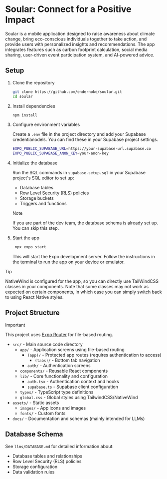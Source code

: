 # Soular: Connect for a Positive Impact

Soular is a mobile application designed to raise awareness about climate change, bring eco-conscious individuals together to take action, and provide users with personalized insights and recommendations. The app integrates features such as carbon footprint calculation, social media sharing, user-driven event participation system, and AI-powered advice.

## Setup

1. Clone the repository

   ```bash
   git clone https://github.com/endernoke/soular.git
   cd soular
   ```

2. Install dependencies

   ```bash
   npm install
   ```

3. Configure environment variables

   Create a `.env` file in the project directory and add your Supabase credentianodels. You can find these in your Supabase project settings.

   ```bash
   EXPO_PUBLIC_SUPABASE_URL=https://your-supabase-url.supabase.co
   EXPO_PUBLIC_SUPABASE_ANON_KEY=your-anon-key
   ```

4. Initialize the database

   Run the SQL commands in `supabase-setup.sql` in your Supabase project's SQL editor to set up:
   - Database tables
   - Row Level Security (RLS) policies
   - Storage buckets
   - Triggers and functions

   > [!NOTE]
   > If you are part of the dev team, the database schema is already set up. You can skip this step.

5. Start the app

   ```bash
    npx expo start
   ```

   This will start the Expo development server. Follow the instructions in the terminal to run the app on your device or emulator.

> [!TIP]
> NativeWind is configured for the app, so you can directly use TailWindCSS classes in your components. Note that some classes may not work as expected on certain components, in which case you can simply switch back to using React Native styles.

## Project Structure

> [!IMPORTANT]
> This project uses [Expo Router](https://docs.expo.dev/router/introduction) for file-based routing.

- `src/` - Main source code directory
  - `app/` - Application screens using file-based routing
    - `(app)/` - Protected app routes (requires authentication to access)
      - `(tabs)/` - Bottom tab navigation
    - `auth/` - Authentication screens
  - `components/` - Reusable React components
  - `lib/` - Core functionality and configuration
    - `auth.tsx` - Authentication context and hooks
    - `supabase.ts` - Supabase client configuration
  - `types/` - TypeScript type definitions
  - `global.css` - Global styles using TailwindCSS/NativeWind
- `assets/` - Static assets
  - `images/` - App icons and images
  - `fonts/` - Custom fonts
- `docs/` - Documentation and schemas (mainly intended for LLMs)

## Database Schema

See `llms/DATABASE.md` for detailed information about:

- Database tables and relationships
- Row Level Security (RLS) policies
- Storage configuration
- Data validation rules

